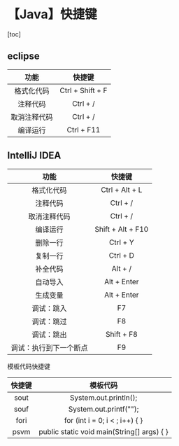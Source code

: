 # 【Java】快捷键



[toc]



## eclipse

|     功能     |      快捷键      |
| :----------: | :--------------: |
|  格式化代码  | Ctrl + Shift + F |
|   注释代码   |     Ctrl + /     |
| 取消注释代码 |     Ctrl + /     |
|   编译运行   |    Ctrl + F11    |



## IntelliJ IDEA

|          功能          |      快捷键       |
| :--------------------: | :---------------: |
|       格式化代码       |  Ctrl + Alt + L   |
|        注释代码        |     Ctrl + /      |
|      取消注释代码      |     Ctrl + /      |
|        编译运行        | Shift + Alt + F10 |
|        删除一行        |     Ctrl + Y      |
|        复制一行        |     Ctrl + D      |
|        补全代码        |      Alt + /      |
|        自动导入        |    Alt + Enter    |
|        生成变量        |    Alt + Enter    |
|       调试：跳入       |        F7         |
|       调试：跳过       |        F8         |
|       调试：跳出       |    Shift + F8     |
| 调试：执行到下一个断点 |        F9         |

模板代码快捷键

| 快捷键 |                    模板代码                     |
| :----: | :---------------------------------------------: |
|  sout  |              System.out.println();              |
|  souf  |             System.out.printf("");              |
|  fori  |       for (int i = 0; i < ; i++) {      }       |
|  psvm  | public static void main(String[] args) {      } |

